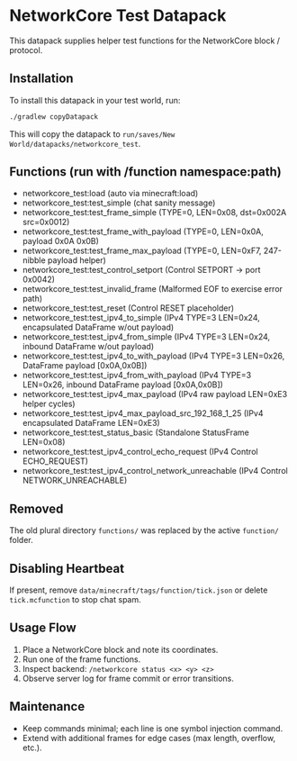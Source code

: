 # NetworkCore Test Datapack

This datapack supplies helper test functions for the NetworkCore block / protocol.

## Installation

To install this datapack in your test world, run:

```bash
./gradlew copyDatapack
```

This will copy the datapack to `run/saves/New World/datapacks/networkcore_test`.

## Functions (run with /function namespace:path)

- networkcore_test:load (auto via minecraft:load)
- networkcore_test:test_simple (chat sanity message)
- networkcore_test:test_frame_simple (TYPE=0, LEN=0x08, dst=0x002A src=0x0012)
- networkcore_test:test_frame_with_payload (TYPE=0, LEN=0x0A, payload 0x0A 0x0B)
- networkcore_test:test_frame_max_payload (TYPE=0, LEN=0xF7, 247-nibble payload helper)
- networkcore_test:test_control_setport (Control SETPORT -> port 0x0042)
- networkcore_test:test_invalid_frame (Malformed EOF to exercise error path)
- networkcore_test:test_reset (Control RESET placeholder)
- networkcore_test:test_ipv4_to_simple (IPv4 TYPE=3 LEN=0x24, encapsulated DataFrame w/out payload)
- networkcore_test:test_ipv4_from_simple (IPv4 TYPE=3 LEN=0x24, inbound DataFrame w/out payload)
- networkcore_test:test_ipv4_to_with_payload (IPv4 TYPE=3 LEN=0x26, DataFrame payload [0x0A,0x0B])
- networkcore_test:test_ipv4_from_with_payload (IPv4 TYPE=3 LEN=0x26, inbound DataFrame payload [0x0A,0x0B])
- networkcore_test:test_ipv4_max_payload (IPv4 raw payload LEN=0xE3 helper cycles)
- networkcore_test:test_ipv4_max_payload_src_192_168_1_25 (IPv4 encapsulated DataFrame LEN=0xE3)
- networkcore_test:test_status_basic (Standalone StatusFrame LEN=0x08)
- networkcore_test:test_ipv4_control_echo_request (IPv4 Control ECHO_REQUEST)
- networkcore_test:test_ipv4_control_network_unreachable (IPv4 Control NETWORK_UNREACHABLE)

## Removed

The old plural directory `functions/` was replaced by the active `function/` folder.

## Disabling Heartbeat

If present, remove `data/minecraft/tags/function/tick.json` or delete `tick.mcfunction` to stop chat spam.

## Usage Flow

1. Place a NetworkCore block and note its coordinates.
2. Run one of the frame functions.
3. Inspect backend: `/networkcore status <x> <y> <z>`
4. Observe server log for frame commit or error transitions.

## Maintenance

- Keep commands minimal; each line is one symbol injection command.
- Extend with additional frames for edge cases (max length, overflow, etc.).
